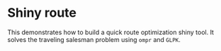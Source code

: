 # Shiny route

This demonstrates how to build a quick route optimization shiny tool. It solves the traveling salesman problem using `ompr` and `GLPK`.